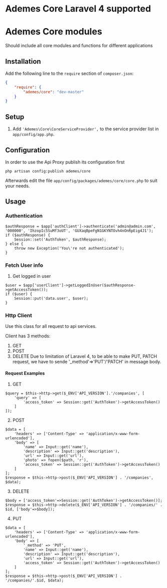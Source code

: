 # Ademes Core Laravel 4 supported

# Ademes Core modules
Should include all core modules and functions for different applications


## Installation

Add the following line to the `require` section of `composer.json`:

```json
{
    "require": {
        "ademes/core": "dev-master"
    }
}
```
## Setup

1. Add `'Ademes\Core\CoreServiceProvider',` to the service provider list in `app/config/app.php`.

## Configuration

In order to use the Api Proxy publish its configuration first

```
php artisan config:publish ademes/core
```

Afterwards edit the file ```app/config/packages/ademes/core/core.php``` to suit your needs.


## Usage

### Authentication

```
$authResponse = $app['authClient']->authenticate('admin@admin.com', '000000', 'IhzopIc5SuMf3oUT', 'GUXaqBpeFgN1GKYNTOvh4nOnRpEig4J1');
if ($authResponse) {
    Session::set('AuthToken', $authResponse);
} else {
    throw new Exception('You\'re not authenticated');
}
```

### Fetch User info

1. Get logged in user

```
$user = $app['userClient']->getLoggedInUser($authResponse->getAccessToken());
if ($user) {
    Session::put('data.user', $user);
}
```

### Http Client

Use this class for all request to api services.

Client has 3 methods:
1. GET
2. POST
3. DELETE
Due to limitation of Laravel 4, to be able to make PUT, PATCH request, we have to sende '_method'=>'PUT'/'PATCH' in message body.


#### Request Examples
1. GET
```
$query = $this->http->get($_ENV['API_VERSION'].'/companies', [
    'query' => [
        'access_token' => Session::get('AuthToken')->getAccessToken()
    ]
]);
```
2. POST
```
$data = [
    'headers' => ['Content-Type' => 'application/x-www-form-urlencoded'],
    'body' => [
        'name' => Input::get('name'),
        'description' => Input::get('description'),
        'url' => Input::get('url'),
        'photo' => fopen($path, 'r'),
        'access_token' => Session::get('AuthToken')->getAccessToken()
    ]
];
$response = $this->http->post($_ENV['API_VERSION'] . '/companies', $data);
```
3. DELETE
```
$body = ['access_token'=>Session::get('AuthToken')->getAccessToken()];
$response = $this->http->delete($_ENV['API_VERSION'] . '/companies/' . $id, ['body'=>$body]);
```
4. PUT
```
$data = [
    'headers' => ['Content-Type' => 'application/x-www-form-urlencoded'],
    'body' => [
        '_method' => 'PUT',
        'name' => Input::get('name'),
        'description' => Input::get('description'),
        'url' => Input::get('url'),
        'access_token' => Session::get('AuthToken')->getAccessToken()
    ]
];
$response = $this->http->post($_ENV['API_VERSION'] . '/companies/'.$id, $data);
```
